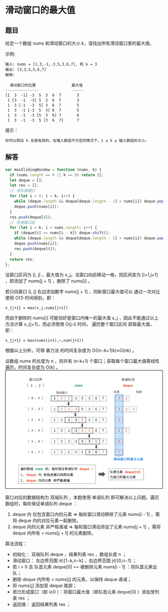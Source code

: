 # 滑动窗口的最大值

## 题目
给定一个数组 nums 和滑动窗口的大小 k，请找出所有滑动窗口里的最大值。

示例:
```
输入: nums = [1,3,-1,-3,5,3,6,7], 和 k = 3
输出: [3,3,5,5,6,7] 
解释: 

  滑动窗口的位置                最大值
---------------               -----
[1  3  -1] -3  5  3  6  7       3
 1 [3  -1  -3] 5  3  6  7       3
 1  3 [-1  -3  5] 3  6  7       5
 1  3  -1 [-3  5  3] 6  7       5
 1  3  -1  -3 [5  3  6] 7       6
 1  3  -1  -3  5 [3  6  7]      7
```
提示：
```
你可以假设 k 总是有效的，在输入数组不为空的情况下，1 ≤ k ≤ 输入数组的大小。
```

## 解答
```js
var maxSlidingWindow = function (nums, k) {
  if (nums.length == 0 || k == 0) return [];
  let deque = [];
  let res = [];
  // 未形成窗口
  for (let i = 0; i < k; i++) {
    while (deque.length && deque[deque.length - 1] < nums[i]) deque.pop();
    deque.push(nums[i]);
  }
  res.push(deque[0]);
  // 形成窗口后
  for (let i = k; i < nums.length; i++) {
    if (deque[0] == nums[i - k]) deque.shift();
    while (deque.length && deque[deque.length - 1] < nums[i]) deque.pop();
    deque.push(nums[i]);
    res.push(deque[0]);
  }
  return res;
};
```

设窗口区间为 [i, j] ，最大值为 x_j。当窗口向前移动一格，则区间变为 [i+1,j+1] ，即添加了 nums[j + 1] ，删除了 nums[i] 。

若只向窗口 [i, j] 右边添加数字 nums[j + 1] ，则新窗口最大值可以 通过一次对比 使用 O(1) 时间得到，即：
```
x_{j+1} = max(x_j,nums[j+1])
```
而由于删除的 nums[i] 可能恰好是窗口内唯一的最大值 x_j ，因此不能通过以上方法计算 x_{j+1}，而必须使用 O(j-i) 时间， 遍历整个窗口区间 获取最大值，即：
```
x_{j+1} = max(nums(i+1),⋯,num(j+1))
```
根据以上分析，可得 暴力法 的时间复杂度为 O((n−k+1)k)≈O(nk) 。

设数组 nums 的长度为 n ，则共有 (n-k+1) 个窗口；获取每个窗口最大值需线性遍历，时间复杂度为 O(k) 。
<img src='img/71-1.png' />

窗口对应的数据结构为 双端队列 ，本题使用 单调队列 即可解决以上问题。遍历数组时，每轮保证单调队列 deque ：

1. deque 内 仅包含窗口内的元素 ⇒ 每轮窗口滑动移除了元素 nums[i - 1] ，需将 deque 内的对应元素一起删除。
2. deque 内的元素 非严格递减 ⇒ 每轮窗口滑动添加了元素 nums[j + 1] ，需将 deque 内所有 < nums[j + 1] 的元素删除。

算法流程：
* 初始化： 双端队列 deque ，结果列表 res ，数组长度 n ；
* 滑动窗口： 左边界范围 i∈[1−k,n−k] ，右边界范围 j∈[0,n−1] ；
* 若 i > 0 且 队首元素 deque[0] == 被删除元素 nums[i - 1] ：则队首元素出队；
* 删除 deque 内所有 < nums[j] 的元素，以保持 deque 递减；
* 将 nums[j] 添加至 deque 尾部；
* 若已形成窗口（即 i≥0 ）：将窗口最大值（即队首元素 deque[0] ）添加至列表 res ；
* 返回值： 返回结果列表 res ；
